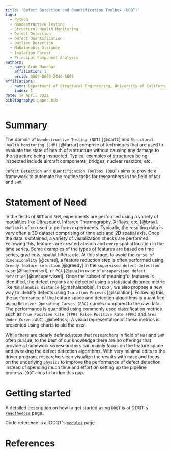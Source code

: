 ```yaml
---
title: 'Defect Detection and Quantification Toolbox (DDQT)'
tags:
  - Python
  - Nondestructive Testing
  - Structural Health Monitoring
  - Defect Detection
  - Defect Quantification
  - Outlier Detection
  - Mahalanobis Distance
  - Isolation Forest
  - Principal Component Analysis
authors:
  - name: Arun Manohar
    affiliation: 1
    orcid: 0000-0003-2446-5008
affiliations:
  - name: Department of Structural Engineering, University of California, San Diego, CA 92037, USA
    index: 1
date: 14 April 2021
bibliography: paper.bib
---
```


# Summary

The domain of `Nondestructive Testing (NDT)` [@cartz] and `Structural Health
Monitoring (SHM)` [@farrar] comprise of techniques that are used to evaluate
the state of health of a structure without causing any damage to the
structure being inspected. Typical examples of structures being inspected
include aircraft components, bridges, nuclear reactors, etc. 

`Defect Detection and Quantification Toolbox (DDQT)` aims to provide a
framework to automate the routine tasks for researchers in the field of `NDT`
and `SHM`.


# Statement of Need

In the fields of `NDT` and `SHM`, experiments are performed using a variety of
modalities like Ultrasound, Infrared Thermography, X-Rays, etc. [@bray].
`Matlab` is often used to perform experiments. Typically, the resulting data
is very often a 3D dataset comprising of time axis and 2D spatial axis. Once
the data is obtained, a variety of visualization checks are performed.
Following this, features are created at each and every spatial location in
the time series. Some examples of the types of features are based on time
series, gradients, spatial filters, etc. At this stage, to avoid the `curse of
dimensionality` [@curse], a feature reduction step is often performed using
`Greedy feature selection` [@greedy] in the `supervised defect detection`
case [@supervised], or `PCA` [@pca] in case of `unsupervised defect
detection` [@unsupervised]. Once the subset of meaningful features is
identified, the defect regions are detected using a statistical distance
metric like `Mahalanobis distance` [@mahalanobis]. In `DDQT`, we also propose
a new way to identify defects using `Isolation Forests` [@isolation].
Following this, the performance of the feature space and detection algorithms
is quantified using `Receiver Operating Curves (ROC)` curves compared to the
raw data. The performance is quantified using commonly used classification
metrics such as `True Positive Rate (TPR)`, `False Positive Rate (FPR)` and
`Area Under Curve (AUC)` [@metrics]. A visual representation of these metrics
is presented using charts to aid the user.

While there are clearly defined steps that researchers in field of `NDT` and
`SHM` often pursue, to the best of our knowledge there are no offerings that
provide a framework so researchers can mainly focus on the feature space and
tweaking the defect detection algorithms. With very minimal edits to the
driver program, researchers can visualize the results with ease and focus on
the underlying `physics` to improve the performance of defect detection
instead of spending much time and effort on setting up the pipeline process.
`DDQT` aims to bridge this gap. 


# Getting started

A detailed description on how to get started using `DDQT` is at DDQT's
[`readthedocs`](https://ddqt.readthedocs.io/en/latest/getting_started.html)
page.

Code reference is at DDQT's [`modules`](https://ddqt.readthedocs.io/en/latest/modules.html) page.


# References
